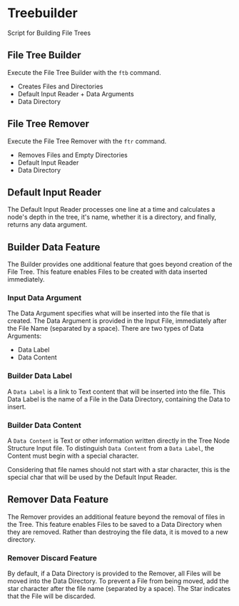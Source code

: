 # Treebuilder
Script for Building File Trees

## File Tree Builder
Execute the File Tree Builder with the `ftb` command.
- Creates Files and Directories
- Default Input Reader + Data Arguments
- Data Directory

## File Tree Remover
Execute the File Tree Remover with the `ftr` command.
- Removes Files and Empty Directories
- Default Input Reader
- Data Directory

## Default Input Reader
The Default Input Reader processes one line at a time and calculates a node's depth in the tree, it's name, whether it is a directory, and finally, returns any data argument.

## Builder Data Feature
The Builder provides one additional feature that goes beyond creation of the File Tree. This feature enables Files to be created with data inserted immediately.

### Input Data Argument
The Data Argument specifies what will be inserted into the file that is created. The Data Argument is provided in the Input File, immediately after the File Name (separated by a space). There are two types of Data Arguments:
- Data Label
- Data Content

### Builder Data Label
A `Data Label` is a link to Text content that will be inserted into the file. This Data Label is the name of a File in the Data Directory, containing the Data to insert.

### Builder Data Content
A `Data Content` is Text or other information written directly in the Tree Node Structure Input file. To distinguish `Data Content` from a `Data Label`, the Content must begin with a special character.

Considering that file names should not start with a star character, this is the special char that will be used by the Default Input Reader.

## Remover Data Feature
The Remover provides an additional feature beyond the removal of files in the Tree. This feature enables Files to be saved to a Data Directory when they are removed. Rather than destroying the file data, it is moved to a new directory.

### Remover Discard Feature
By default, if a Data Directory is provided to the Remover, all Files will be moved into the Data Directory. To prevent a File from being moved, add the star character after the file name (separated by a space). The Star indicates that the File will be discarded.
